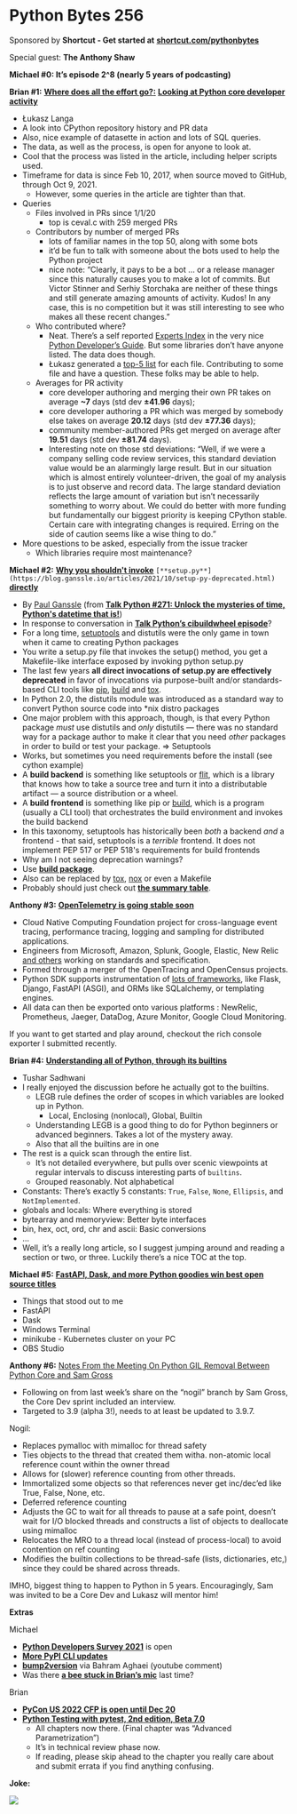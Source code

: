 # Python Bytes 256


Sponsored by **Shortcut - Get started at** [**shortcut.com/pythonbytes**](http://shortcut.com/pythonbytes)

Special guest: **The Anthony Shaw**

**Michael #0: It’s episode 2^8 (nearly 5 years of podcasting)**

**Brian #1:** [**Where does all the effort go?**](https://lukasz.langa.pl/f15a8851-af26-4e94-a4b1-c146c57c9d20/)[**:**](https://lukasz.langa.pl/f15a8851-af26-4e94-a4b1-c146c57c9d20/) [**Looking at Python core developer activity**](https://lukasz.langa.pl/f15a8851-af26-4e94-a4b1-c146c57c9d20/)
- Łukasz Langa
- A look into CPython repository history and PR data
- Also, nice example of datasette in action and lots of SQL queries. 
- The data, as well as the process, is open for anyone to look at.
- Cool that the process was listed in the article, including helper scripts used.
- Timeframe for data is since Feb 10, 2017, when source moved to GitHub, through Oct 9, 2021.
	- However, some queries in the article are tighter than that.
- Queries
    - Files involved in PRs since 1/1/20
        - top is ceval.c with 259 merged PRs
    - Contributors by number of merged PRs
        - lots of familiar names in the top 50, along with some bots
        - it’d be fun to talk with someone about the bots used to help the Python project
        - nice note: “Clearly, it pays to be a bot … or a release manager since this naturally causes you to make a lot of commits. But Victor Stinner and Serhiy Storchaka are neither of these things and still generate amazing amounts of activity. Kudos! In any case, this is no competition but it was still interesting to see who makes all these recent changes.”
    - Who contributed where?
        - Neat. There’s a self reported [Experts Index](https://devguide.python.org/experts/) in the very nice [Python Developer’s Guide](https://devguide.python.org/). But some libraries don’t have anyone listed. The data does though. 
        - Łukasz generated a [top-5 list](https://lukasz.langa.pl/f15a8851-af26-4e94-a4b1-c146c57c9d20/assets/all_experts.txt) for each file. Contributing to some file and have a question. These folks may be able to help.
    - Averages for PR activity
        - core developer authoring and merging their own PR takes on average **~7** days (std dev **±41.96** days);
        - core developer authoring a PR which was merged by somebody else takes on average **20.12** days (std dev **±77.36** days);
        - community member-authored PRs get merged on average after **19.51** days (std dev **±81.74** days).
        - Interesting note on those std deviations: “Well, if we were a company selling code review services, this standard deviation value would be an alarmingly large result. But in our situation which is almost entirely volunteer-driven, the goal of my analysis is to just observe and record data. The large standard deviation reflects the large amount of variation but isn’t necessarily something to worry about. We could do better with more funding but fundamentally our biggest priority is keeping CPython stable. Certain care with integrating changes is required. Erring on the side of caution seems like a wise thing to do.”
- More questions to be asked, especially from the issue tracker
    - Which libraries require most maintenance?

**Michael #2:** [**Why you shouldn't invoke**](https://blog.ganssle.io/articles/2021/10/setup-py-deprecated.html) `[**setup.py**](https://blog.ganssle.io/articles/2021/10/setup-py-deprecated.html)` [**directly**](https://blog.ganssle.io/articles/2021/10/setup-py-deprecated.html)

- By [Paul Ganssle](https://blog.ganssle.io/author/paul-ganssle.html) (from [**Talk Python #271: Unlock the mysteries of time, Python's datetime that is!**](https://talkpython.fm/episodes/show/271/unlock-the-mysteries-of-time-pythons-datetime-that-is))
- In response to conversation in [**Talk Python’s cibuildwheel episode**](https://talkpython.fm/episodes/show/338/using-cibuildwheel-to-manage-the-scikit-hep-packages)?
- For a long time, [setuptools](https://github.com/pypa/setuptools) and distutils were the only game in town when it came to creating Python packages
- You write a setup.py file that invokes the setup() method, you get a Makefile-like interface exposed by invoking python setup.py <command>
- The last few years **all direct invocations of setup.py are effectively deprecated** in favor of invocations via purpose-built and/or standards-based CLI tools like [pip](https://pip.pypa.io/en/stable/), [build](https://pypa-build.readthedocs.io/en/stable/) and [tox](https://tox.wiki/en/latest/).
- In Python 2.0, the distutils module was introduced as a standard way to convert Python source code into *nix distro packages
- One major problem with this approach, though, is that every Python package *must* use distutils and *only* distutils — there was no standard way for a package author to make it clear that you need *other* packages in order to build or test your package. => Setuptools
- Works, but sometimes you need requirements before the install (see cython example)
- A **build backend** is something like setuptools or [flit](https://flit.readthedocs.io/en/latest/), which is a library that knows how to take a source tree and turn it into a distributable artifact — a source distribution or a wheel.
- A **build frontend** is something like pip or [build](https://pypa-build.readthedocs.io/en/stable/), which is a program (usually a CLI tool) that orchestrates the build environment and invokes the build backend
- In this taxonomy, setuptools has historically been *both* a backend *and* a frontend - that said, setuptools is a *terrible* frontend. It does not implement PEP 517 or PEP 518's requirements for build frontends
- Why am I not seeing deprecation warnings?
- Use [**build package**](https://pypa-build.readthedocs.io/en/latest/).
- Also can be replaced by [tox](https://tox.wiki/en/latest/), [nox](https://nox.thea.codes/en/stable/index.html) or even a Makefile
- Probably should just check out [**the summary table**](https://blog.ganssle.io/articles/2021/10/setup-py-deprecated.html#summary).

**Anthony #3:** [**OpenTelemetry is going stable soon**](https://opentelemetry.io)

- Cloud Native Computing Foundation project for cross-language event tracing, performance tracing, logging and sampling for distributed applications.
- Engineers from Microsoft, Amazon, Splunk, Google, Elastic, New Relic [and others](https://opentelemetry.io/vendors/) working on standards and specification.
- Formed through a merger of the OpenTracing and OpenCensus projects.
- Python SDK supports instrumentation of [lots of frameworks](https://opentelemetry.io/registry/), like Flask, Django, FastAPI (ASGI), and ORMs like SQLalchemy, or templating engines.
- All data can then be exported onto various platforms : NewRelic, Prometheus, Jaeger, DataDog, Azure Monitor, Google Cloud Monitoring.

If you want to get started and play around, checkout the rich console exporter I submitted recently.


**Brian #4:** [**Understanding all of Python, through its builtins**](https://sadh.life/post/builtins/)

- Tushar Sadhwani
- I really enjoyed the discussion before he actually got to the builtins.
    - LEGB rule defines the order of scopes in which variables are looked up in Python.
        - Local, Enclosing (nonlocal), Global, Builtin
    - Understanding LEGB is a good thing to do for Python beginners or advanced beginners. Takes a lot of the mystery away.
    - Also that all the builtins are in one 
- The rest is a quick scan through the entire list.
    - It’s not detailed everywhere, but pulls over scenic viewpoints at regular intervals to discuss interesting parts of `builtins`.
    - Grouped reasonably. Not alphabetical
- Constants: There’s exactly 5 constants: `True`, `False`, `None`, `Ellipsis`, and `NotImplemented`.
- globals and locals: Where everything is stored
- bytearray and memoryview: Better byte interfaces
- bin, hex, oct, ord, chr and ascii: Basic conversions
- …
- Well, it’s a really long article, so I suggest jumping around and reading a section or two, or three. Luckily there’s a nice TOC at the top.

**Michael #5:** [**FastAPI, Dask, and more Python goodies win best open source titles**](https://www.infoworld.com/article/3637038/the-best-open-source-software-of-2021.html#slide5)

- Things that stood out to me
- FastAPI
- Dask
- Windows Terminal
- minikube - Kubernetes cluster on your PC
- OBS Studio

**Anthony #6:** [Notes From the Meeting On Python GIL Removal Between Python Core and Sam Gross](https://lukasz.langa.pl/5d044f91-49c1-4170-aed1-62b6763e6ad0/)
- Following on from last week’s share on the “nogil” branch by Sam Gross, the Core Dev sprint included an interview.
- Targeted to 3.9 (alpha 3!), needs to at least be updated to 3.9.7. 

Nogil:

- Replaces pymalloc with mimalloc for thread safety
- Ties objects to the thread that created them witha. non-atomic local reference count within the owner thread
- Allows for (slower) reference counting from other threads.
- Immortalized some objects so that references never get inc/dec’ed like True, False, None, etc.
- Deferred reference counting
- Adjusts the GC to wait for all threads to pause at a safe point, doesn’t wait for I/O blocked threads and constructs a list of objects to deallocate using mimalloc
- Relocates the MRO to a thread local (instead of process-local) to avoid contention on ref counting
- Modifies the builtin collections to be thread-safe (lists, dictionaries, etc,) since they could be shared across threads.

IMHO, biggest thing to happen to Python in 5 years. 
Encouragingly, Sam was invited to be a Core Dev and Lukasz will mentor him!

**Extras**

Michael

- [**Python Developers Survey 2021**](https://twitter.com/ThePSF/status/1450168556801380357) is open
- [**More PyPI CLI updates**](https://twitter.com/HenrySchreiner3/status/1451210681827659781)
- [**bump2version**](https://github.com/c4urself/bump2version/) via Bahram Aghaei (youtube comment)
- Was there [**a bee stuck in Brian’s mic**](http://mellifera.cc/wp-content/uploads/2008/10/mic-insertion2.jpg) last time?


Brian

- [**PyCon US 2022 CFP is open until Dec 20**](https://us.pycon.org/2022/speaking/speaking/) 
- [**Python Testing with pytest, 2nd edition, Beta 7.0**](https://pragprog.com/titles/bopytest2/python-testing-with-pytest-second-edition/)
    - All chapters now there. (Final chapter was “Advanced Parametrization”)
    - It’s in technical review phase now. 
    - If reading, please skip ahead to the chapter you really care about and submit errata if you find anything confusing.

**Joke:**

![](https://paper-attachments.dropbox.com/s_72552CC2D0BCB4B5301750F3A35BC5D00B37A967D1C0E0905E8082299B754EC6_1635372932916_IMG_2873.JPG)
